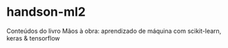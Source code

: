# handson-ml2
Conteúdos do livro Mãos à obra: aprendizado de máquina com scikit-learn, keras &amp; tensorflow
